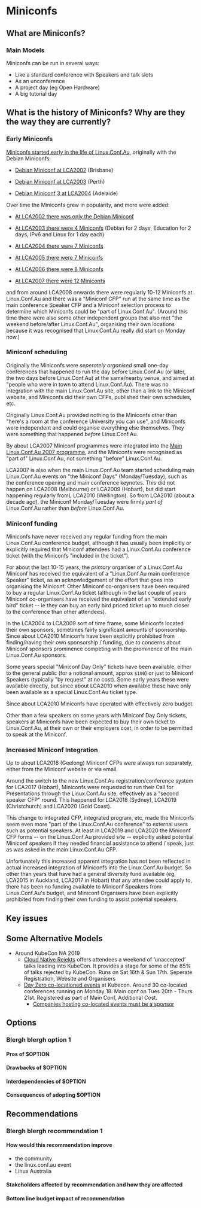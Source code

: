 # Miniconfs 

## What are Miniconfs? 

### Main Models

Miniconfs can be run in several ways:

* Like a standard conference with Speakers and talk slots
* As an unconference
* A project day (eg Open Hardware) 
* A big tutorial day

## What is the history of Miniconfs? Why are they the way they are currently? 

### Early Miniconfs

[Miniconfs started early in the life of
Linux.Conf.Au](https://en.wikipedia.org/wiki/Linux.conf.au#Miniconfs),
originally with the Debian Miniconfs:

*   [Debian Miniconf at LCA2002](https://www.debian.org/events/2002/0204-linuxconf) (Brisbane)

*   [Debian Miniconf at LCA2003](https://www.debian.org/events/2003/0120-linuxconf) (Perth)

*   [Debian Miniconf 3 at LCA2004](https://lists.debian.org/debian-devel/2003/04/msg02160.html) (Adelaide)

Over time the Miniconfs grew in popularity, and more were added:

*   [At LCA2002 there was only the Debian Miniconf](https://web.archive.org/web/20020203020052/http://www.linux.conf.au/index.html)

*   [At LCA2003 there were 4 Miniconfs](https://web.archive.org/web/20030207105111/http://linux.conf.au/programme.html) (Debian for 2 days, Education for 2 days, IPv6 and Linux for 1 day each)

*   [At LCA2004 there were 7 Miniconfs](https://web.archive.org/web/20040404053744/http://www.linux.conf.au/miniconf.cgi)

*   [At LCA2005 there were 7 Miniconfs](https://web.archive.org/web/20050206030713/http://linux.conf.au/miniconfs.php)

*   [At LCA2006 there were 8 Miniconfs](https://web.archive.org/web/20060202020629/http://linux.conf.au/miniconfs.php)

*   [At LCA2007 there were 12 Miniconfs](https://web.archive.org/web/20070208201816/http://lca2007.linux.org.au/Miniconfs)

and from around LCA2008 onwards there were regularly 10-12 Miniconfs at
Linux.Conf.Au and there was a "Miniconf CFP" run at the same time as
the main conference Speaker CFP and a Miniconf selection process to
determine which Miniconfs could be "part of Linux.Conf.Au".  (Around
this time there were also some other independent groups that also met
"the weekend before/after Linux.Conf.Au", organising their own locations
because it was recognised that Linux.Conf.Au really did start on Monday
now.)

### Miniconf scheduling

Originally the Miniconfs were *seperately organised* small
one-day conferences that happened to run the day before Linux.Conf.Au
(or later, the two days before Linux.Conf.Au) at the same/nearby venue,
and aimed at "people who were in town to attend Linux.Conf.Au).  There
was no integration with the main Linux.Conf.Au site, other than a link to
the Miniconf website, and Miniconfs did their own CFPs, published their
own schedules, etc.

Originally Linux.Conf.Au provided nothing to the Miniconfs other than
"here's a room at the conference University you can use", and Miniconfs
were independent and could organise everything else themselves.  They
were something that happened *before* Linux.Conf.Au.

By about LCA2007 Miniconf programmes were integrated into the [Main
Linux.Conf.Au 2007
programme](https://web.archive.org/web/20070202235931/http://lca2007.linux.org.au/Programme#head-7c55d4e2eb375b362533e06eeb559d2c68271869),
and the Miniconfs were recognised as "part of" Linux.Conf.Au, not
something "before" Linux.Conf.Au.

LCA2007 is also when the main Linux.Conf.Au team started scheduling
main Linux.Conf.Au events on "the Miniconf Days" (Monday/Tuesday),
such as the conference opening and main conference keynotes.  This
did not happen on LCA2008 (Melbourne) or LCA2009 (Hobart), but did
start happening regularly fromL LCA2010 (Wellington).  So from LCA2010
(about a decade ago), the Miniconf Monday/Tuesday were firmly *part of*
Linux.Conf.Au rather than *before* Linux.Conf.Au.


### Miniconf funding

Miniconfs have never received any regular funding from the main
Linux.Conf.Au conference budget, although it has usually been
implicitly or explicitly required that Miniconf attendees had a
Linux.Conf.Au conference ticket (with the Miniconfs "included in
the ticket").

For about the last 10-15 years, the *primary* organiser of a
Linux.Conf.Au Miniconf has received the equivalent of a "Linux.Conf.Au
main conference Speaker" ticket, as an acknowledgement of the effort
that goes into organising the Miniconf.  Other Miniconf co-organisers
have been required to buy a regular Linux.Conf.Au ticket (although
in the last couple of years Miniconf co-organisers have received
the equivalent of an "extended early bird" ticket -- ie they can buy
an early bird priced ticket up to much closer to the conference than
other attendees).

In the LCA2004 to LCA2009 sort of time frame, some Miniconfs located
their own sponsors, sometimes fairly significant amounts of sponsorship.
Since about LCA2010 Miniconfs have been explicitly prohibited from
finding/having their own sponsorship / funding, due to concerns about
Miniconf sponsors prominence competing with the prominence of the
main Linux.Conf.Au sponsors.

Some years special "Miniconf Day Only" tickets have been available,
either to the general public (for a notional amount, approx `$100`)
or just to Miniconf Speakers (typically "by request" at no cost).  Some
early years these were available directly, but since about LCA2010 when
available these have only been available as a special Linux.Conf.Au
ticket type.

Since about LCA2010 Miniconfs have operated with effectively zero budget.

Other than a few speakers on some years with Miniconf Day Only
tickets, speakers at Miniconfs have been expected to buy their own
ticket to Linux.Conf.Au, at their own or their employers cost, in
order to be permitted to speak at the Miniconf.


### Increased Miniconf Integration

Up to about LCA2016 (Geelong) Miniconf CFPs were always run separately,
either from the Miniconf website or via email.

Around the switch to the new Linux.Conf.Au registration/conference
system for LCA2017 (Hobart), Miniconfs were requested to run their
Call for Presentations through the Linux.Conf.Au site, effectively
as a "second speaker CFP" round.  This happened for LCA2018 (Sydney),
LCA2019 (Christchurch) and LCA2020 (Gold Coast).

This change to integrated CFP, integrated program, etc, made the Miniconfs
seem even more "part of the Linux.Conf.Au conference" to external users
such as potential speakers.  At least in LCA2019 and LCA2020 the Miniconf
CFP forms -- on the Linux.Conf.Au provided site -- explicitly asked
potential Miniconf speakers if they needed financial assistance to
attend / speak, just as was asked in the main Linux.Conf.Au CFP.

Unfortunately this increased apparent integration has not been reflected
in actual increased integration of Miniconfs into the Linux.Conf.Au budget.
So other than years that have had a general diversity fund available
(eg, LCA2015 in Auckland, LCA2017 in Hobart) that any attendee could
apply to, there has been no funding available to Miniconf Speakers from
Linux.Conf.Au's budget, and Miniconf Organisers have been explicitly
prohibited from finding their own funding to assist potential speakers.


## Key issues 

## Some Alternative Models

* Around KubeCon NA 2019
  * [Cloud Native Rejekts](https://cloud-native.rejekts.io/) offers attendees a weekend of ‘unaccepted’ talks leading into KubeCon. It provides a stage for some of the 85% of talks rejected by KubeCon. Runs on Sat 16th & Sun 17th. Seperate Registration, Website and Organisers
  * [Day Zero co-locationed events](https://events19.linuxfoundation.org/events/kubecon-cloudnativecon-north-america-2019/co-located-events/) at Kubecon. Around 30 co-located conferences running on Monday 18. Main conf on Tues 20th - Thurs 21st. Registered as part of Main Conf, Additional Cost.
    * [Companies hosting co-located events must be a sponsor](https://events19.linuxfoundation.org/events/kubecon-cloudnativecon-north-america-2019/co-located-best-practices/)

## Options  

### Blergh blergh option 1 

#### Pros of $OPTION

#### Drawbacks of $OPTION 

#### Interdependencies of $OPTION

#### Consequences of adopting $OPTION 

## Recommendations 

### Blergh blergh recommendation 1

#### How would this recommendation improve 

- the community 
- the linux.conf.au event 
- Linux Australia 

#### Stakeholders affected by recommendation and how they are affected

#### Bottom line budget impact of recommendation 


